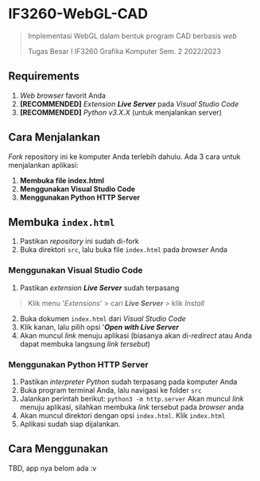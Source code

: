# IF3260-WebGL-CAD
>Implementasi WebGL dalam bentuk program CAD berbasis _web_
>
>Tugas Besar I IF3260 Grafika Komputer Sem. 2 2022/2023

## Requirements
1. _Web browser_ favorit Anda
2. **[RECOMMENDED]** _Extension_ **_Live Server_** pada _Visual Studio Code_
3. **[RECOMMENDED]** _Python v3.X.X_ (untuk menjalankan server)

## Cara Menjalankan
_Fork_ repository ini ke komputer Anda terlebih dahulu. Ada 3 cara untuk menjalankan aplikasi:
1. **Membuka file index.html**
2. **Menggunakan Visual Studio Code**
3. **Menggunakan Python HTTP Server**

## Membuka `index.html`
1. Pastikan _repository_ ini sudah di-fork
2. Buka direktori `src`, lalu buka file `index.html` pada _browser_ Anda

### Menggunakan Visual Studio Code
1. Pastikan _extension_ **_Live Server_** sudah terpasang
> Klik menu '_Extensions_' > cari **_Live Server_** > klik _Install_
2. Buka dokumen `index.html` dari _Visual Studio Code_
3. Klik kanan, lalu pilih opsi '**_Open with Live Server_**
4. Akan muncul _link_ menuju aplikasi (biasanya akan di-_redirect_ atau Anda dapat membuka langsung _link tersebut_)

### Menggunakan Python HTTP Server
1. Pastikan _interpreter Python_ sudah terpasang pada komputer Anda
2. Buka program terminal Anda, lalu navigasi ke folder `src`
3. Jalankan perintah berikut:
```python3 -m http.server```
Akan muncul _link_ menuju aplikasi, silahkan membuka _link_ tersebut pada _browser_ anda
4. Akan muncul direktori dengan opsi `index.html`. Klik `index.html`
5. Aplikasi sudah siap dijalankan.


## Cara Menggunakan
TBD, app nya belom ada :v
